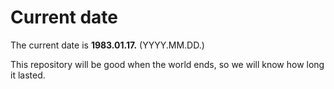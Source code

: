 # Current date

The current date is **1983.01.17.** (YYYY.MM.DD.)

This repository will be good when the world ends, so we will know how long it lasted.
